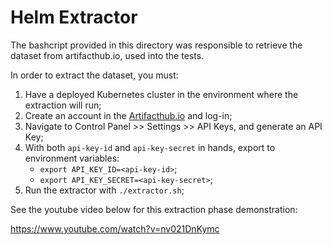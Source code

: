 # Helm Extractor

The bashcript provided in this directory was responsible to retrieve the dataset from artifacthub.io, used into the tests.

In order to extract the dataset, you must:
1. Have a deployed Kubernetes cluster in the environment where the extraction will run;
2. Create an account in the [Artifacthub.io](https://artifacthub.io/) and log-in;
3. Navigate to Control Panel >> Settings >> API Keys, and generate an API Key;
4. With both `api-key-id` and `api-key-secret` in hands, export to environment variables:
    - `export API_KEY_ID=<api-key-id>`;
    - `export API_KEY_SECRET=<api-key-secret>`;
5. Run the extractor with `./extractor.sh`;

See the youtube video below for this extraction phase demonstration:

https://www.youtube.com/watch?v=nv021DnKymc
